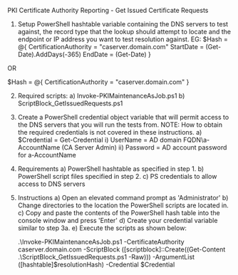 PKI Certificate Authority Reporting - Get Issued Certificate Requests1) Setup PowerShell hashtable variable containing the DNS servers to test against, the record type that the lookup should attempt to locate and the endpoint or IP address you want to test resolution against.EG:$Hash = @{	CertificationAuthority = "caserver.domain.com"	StartDate = (Get-Date).AddDays(-365)	EndDate = (Get-Date)}OR$Hash = @{	CertificationAuthority = "caserver.domain.com"}2) Required scripts:	a) Invoke-PKIMaintenanceAsJob.ps1	b) ScriptBlock_GetIssuedRequests.ps13) Create a PowerShell credential object variable that will permit access to the DNS servers that you will run the tests from.	NOTE: How to obtain the required credentials is not covered in these instructions.	a) $Credential = Get-Credential		i) UserName = AD domain FQDN\a-AccountName (CA Server Admin)		ii) Password = AD account password for a-AccountName4) Requirements	a) PowerShell hashtable as specified in step 1.	b) PowerShell script files specified in step 2.	c) PS credentials to allow access to DNS servers5) Instructions	a) Open an elevated command prompt as 'Administrator'	b) Change directories to the location the PowerShell scripts are located in.	c) Copy and paste the contents of the PowerShell hash table into the console window and press 'Enter'	d) Create your credential variable similar to step 3a.	e) Execute the scripts as shown below:		 .\Invoke-PKIMaintenanceAsJob.ps1 -CertificateAuthority caserver.domain.com -ScriptBlock ([scriptblock]::Create((Get-Content .\ScriptBlock_GetIssuedRequests.ps1 -Raw))) -ArgumentList ([hashtable]$resolutionHash) -Credential $Credential